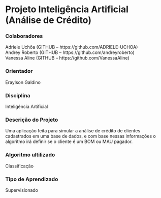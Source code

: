 <h1><b>Projeto Inteligência Artificial (Análise de Crédito)</b></h1>


<h3><b>Colaboradores</b></h3>
<p>
  Adriele Uchôa (GITHUB – https://github.com/ADRIELE-UCHOA)<br />
  Andrey Roberto (GITHUB – https://github.com/andreyroberto)<br />
  Vanessa Aline (GITHUB – https://github.com/VanessaAline)<br />
</p>

<h3><b>Orientador</b></h3>

Eraylson Galdino

<h3><b>Disciplina</b></h3>

Inteligência Artificial

<h3><b>Descrição do Projeto</b></h3>

Uma aplicação feita para simular a análise de crédito de clientes cadastrados em uma base de dados, e com base nessas informações o algoritmo irá definir se o cliente é um BOM ou MAU pagador. 

<h3><b>Algoritmo ultilizado</b></h3>
Classificação

<h3><b>Tipo de Aprendizado</b></h3>
Supervisionado
